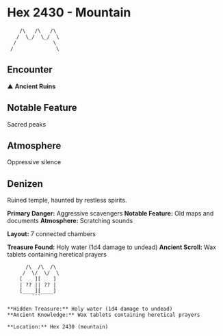 # Hex 2430 - Mountain
```
    /\   /\   /\
   /  \_/  \_/  \
  /            \
 /              \
```

## Encounter

▲ **Ancient Ruins**

## Notable Feature

Sacred peaks

## Atmosphere

Oppressive silence

## Denizen

Ruined temple, haunted by restless spirits.

**Primary Danger:** Aggressive scavengers
**Notable Feature:** Old maps and documents
**Atmosphere:** Scratching sounds

**Layout:** 7 connected chambers

**Treasure Found:** Holy water (1d4 damage to undead)
**Ancient Scroll:** Wax tablets containing heretical prayers


```
      /\  /\  /\
     /  \/  \/  \
    [    ][    ]
    | ?? || ?? |
    [____][____]
        ```

**Hidden Treasure:** Holy water (1d4 damage to undead)
**Ancient Knowledge:** Wax tablets containing heretical prayers

**Location:** Hex 2430 (mountain)
